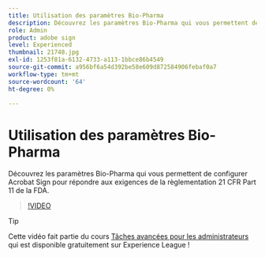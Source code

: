 ```yaml
---
title: Utilisation des paramètres Bio-Pharma
description: Découvrez les paramètres Bio-Pharma qui vous permettent de configurer Acrobat Sign pour répondre aux exigences de la règlementation 21 CFR Part 11 de la FDA
role: Admin
product: adobe sign
level: Experienced
thumbnail: 21748.jpg
exl-id: 1253f81a-6132-4733-a113-1bbce86b4549
source-git-commit: a956bf6a54d392be58e609d872584906febaf0a7
workflow-type: tm+mt
source-wordcount: '64'
ht-degree: 0%

---
```


# Utilisation des paramètres Bio-Pharma

Découvrez les paramètres Bio-Pharma qui vous permettent de configurer Acrobat Sign pour répondre aux exigences de la règlementation 21 CFR Part 11 de la FDA.

>[!VIDEO](https://video.tv.adobe.com/v/21748?hidetitle=true)

>[!TIP]
>
>Cette vidéo fait partie du cours [Tâches avancées pour les administrateurs](https://experienceleague.adobe.com/?recommended=Sign-A-1-2020.1) qui est disponible gratuitement sur Experience League !
